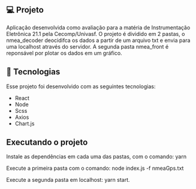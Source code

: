 ## 💻 Projeto

Aplicação desenvolvida como avaliação para a matéria de Instrumentação Eletrônica 21.1 pela Cecomp/Univasf. 
O projeto é dividido em 2 pastas, o nmea_decoder deocidifca os dados a partir de um arquivo txt e envia para uma localhost 
através do servidor. A segunda pasta nmea_front é reponsável por plotar os dados em um gráfico.

## 🚀 Tecnologias

Esse projeto foi desenvolvido com as seguintes tecnologias:

- React
- Node
- Scss
- Axios
- Chart.js

## Executando o projeto

Instale as dependências em cada uma das pastas, com o comando: yarn

Execute a primeira pasta com o comando: node index.js -f nmeaGps.txt

Execute a segunda pasta em localhost: yarn start.
